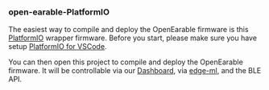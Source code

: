 ### open-earable-PlatformIO

The easiest way to compile and deploy the OpenEarable firmware is this [PlatformIO](https://platformio.org) wrapper firmware. 
Before you start, please make sure you have setup [PlatformIO for VSCode](https://platformio.org/install/ide?install=vscode).


You can then open this project to compile and deploy the OpenEarable firmware. It will be controllable via our [Dashboard](https://github.com/OpenEarable/dashboard), via [edge-ml](https://edge-ml.org/), and the BLE API.

